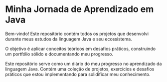 
# Minha Jornada de Aprendizado em Java

Bem-vindo! Este repositório contém todos os projetos que desenvolvi durante meus estudos da linguagem Java e seu ecossistema.

O objetivo é aplicar conceitos teóricos em desafios práticos, construindo um portfólio sólido e documentando meu progresso.



Este repositório serve como um diário do meu progresso no aprendizado da linguagem Java. Contém uma coleção de projetos, exercícios e desafios práticos que estou implementando para solidificar meu conhecimento.

